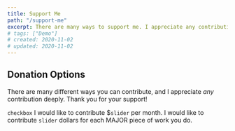 ```yaml
---
title: Support Me
path: "/support-me"
excerpt: There are many ways to support me. I appreciate any contribution greatly!
# tags: ["Demo"]
# created: 2020-11-02
# updated: 2020-11-02
---
```


## Donation Options

There are many different ways you can contribute, and I appreciate _any_ contribution deeply. Thank you for your support!

<!-- TODO: Make a javascript app that lets users pick multiple ways to contribute in a cool way -->
`checkbox` I would like to contribute $`slider` per month.
I would like to contribute `slider` dollars for each MAJOR piece of work you do.
<!-- - I would like to convert X dollars into _brycoins_ and tip you for each work I find valueable. I can redeem  -->

